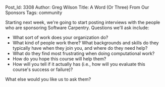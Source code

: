 Post_Id: 3308
Author: Greg Wilson
Title: A Word (Or Three) From Our Sponsors
Tags: community

<p>Starting next week, we're going to start posting interviews with the people who are sponsoring Software Carpentry. Questions we'll ask include:</p>
<ul>
<li>What sort of work does your organization do?</li>
<li>What kind of people work there? What backgrounds and skills do they typically have when they join you, and where do they need help?</li>
<li>What do they find most frustrating when doing computational work?</li>
<li>How do you hope this course will help them?</li>
<li>How will you tell if it actually has (i.e., how will you evaluate this course's success or failure)?</li>
</ul>
<p>What else would you like us to ask them?</p>
